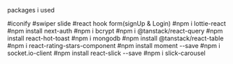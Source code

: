 packages i used

#iconify
#swiper slide
#react hook form(signUp & Login)
#npm i lottie-react
#npm install next-auth
#npm i bcrypt
#npm i @tanstack/react-query
#npm install react-hot-toast
#npm i mongodb
#npm install @tanstack/react-table
#npm i react-rating-stars-component
#npm install moment --save
#npm i socket.io-client
#npm install react-slick --save
#npm i slick-carousel
